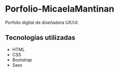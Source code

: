 # Porfolio-MicaelaMantinan
Porfolio digital de diseñadora UX/UI.

## Tecnologías utilizadas

- HTML
- CSS
- Bootstrap
- Sass

